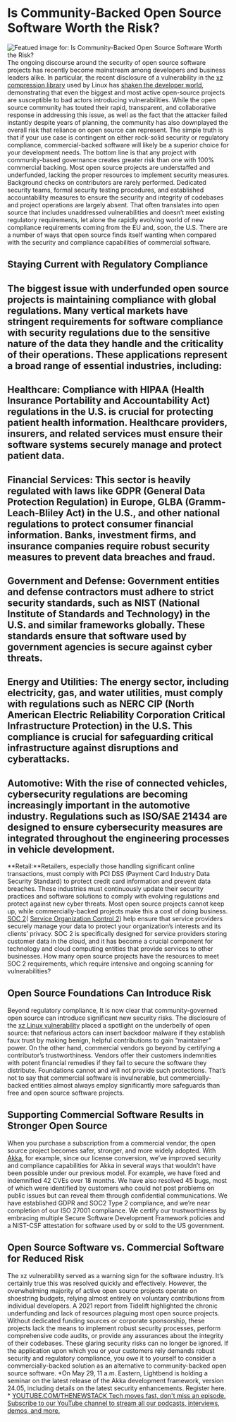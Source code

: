 # Is Community-Backed Open Source Software Worth the Risk?
![Featued image for: Is Community-Backed Open Source Software Worth the Risk?](https://cdn.thenewstack.io/media/2024/05/58b286cc-no-money-2070384_1280-1024x576.jpg)
The ongoing discourse around the security of open source software projects has recently become mainstream among developers and business leaders alike. In particular, the recent disclosure of a vulnerability in the
[ xz compression library](https://thenewstack.io/linux-xz-backdoor-damage-could-be-greater-than-feared/) used by Linux has [shaken the developer world](https://thenewstack.io/the-linux-xz-backdoor-episode-an-open-source-mystery/), demonstrating that even the biggest and most active open-source projects are susceptible to bad actors introducing vulnerabilities.
While the open source community has touted their rapid, transparent, and collaborative response in addressing this issue, as well as the fact that the attacker failed instantly despite years of planning, the community has also downplayed the overall risk that reliance on open source can represent. The simple truth is that if your use case is contingent on either rock-solid security or regulatory compliance, commercial-backed software will likely be a superior choice for your development needs.
The bottom line is that any project with community-based governance creates greater risk than one with 100% commercial backing. Most open source projects are understaffed and underfunded, lacking the proper resources to implement security measures. Background checks on contributors are rarely performed. Dedicated security teams, formal security testing procedures, and established accountability measures to ensure the security and integrity of codebases and project operations are largely absent.
That often translates into open source that includes unaddressed vulnerabilities and doesn’t meet existing regulatory requirements, let alone the rapidly evolving world of new compliance requirements coming from the EU and, soon, the U.S. There are a number of ways that open source finds itself wanting when compared with the security and compliance capabilities of commercial software.
## Staying Current with Regulatory Compliance
The biggest issue with underfunded open source projects is maintaining compliance with global regulations. Many vertical markets have stringent requirements for software compliance with security regulations due to the sensitive nature of the data they handle and the criticality of their operations. These applications represent a broad range of essential industries, including:
-
**Healthcare**: Compliance with HIPAA (Health Insurance Portability and Accountability Act) regulations in the U.S. is crucial for protecting patient health information. Healthcare providers, insurers, and related services must ensure their software systems securely manage and protect patient data.
-
**Financial Services**: This sector is heavily regulated with laws like GDPR (General Data Protection Regulation) in Europe, GLBA (Gramm-Leach-Bliley Act) in the U.S., and other national regulations to protect consumer financial information. Banks, investment firms, and insurance companies require robust security measures to prevent data breaches and fraud.
-
**Government and Defense**: Government entities and defense contractors must adhere to strict security standards, such as NIST (National Institute of Standards and Technology) in the U.S. and similar frameworks globally. These standards ensure that software used by government agencies is secure against cyber threats.
-
**Energy and Utilities**: The energy sector, including electricity, gas, and water utilities, must comply with regulations such as NERC CIP (North American Electric Reliability Corporation Critical Infrastructure Protection) in the U.S. This compliance is crucial for safeguarding critical infrastructure against disruptions and cyberattacks.
-
**Automotive**: With the rise of connected vehicles, cybersecurity regulations are becoming increasingly important in the automotive industry. Regulations such as ISO/SAE 21434 are designed to ensure cybersecurity measures are integrated throughout the engineering processes in vehicle development.
-
**Retail:**Retailers, especially those handling significant online transactions, must comply with PCI DSS (Payment Card Industry Data Security Standard) to protect credit card information and prevent data breaches.
These industries must continuously update their security practices and software solutions to comply with evolving regulations and protect against new cyber threats. Most open source projects cannot keep up, while commercially-backed projects make this a cost of doing business.
[SOC 2](https://thenewstack.io/tackling-soc-2-in-2022-start-here/)( [Service Organization Control 2](https://thenewstack.io/authorization-in-the-context-of-soc-2-and-other-certifications/)) help ensure that service providers securely manage your data to protect your organization’s interests and its clients’ privacy. SOC 2 is specifically designed for service providers storing customer data in the cloud, and it has become a crucial component for technology and cloud computing entities that provide services to other businesses. How many open source projects have the resources to meet SOC 2 requirements, which require intensive and ongoing scanning for vulnerabilities?
## Open Source Foundations Can Introduce Risk
Beyond regulatory compliance, It is now clear that community-governed open source can introduce significant new security risks. The disclosure of the
[xz Linux vulnerability](https://thenewstack.io/unzipping-the-xz-backdoor-and-its-lessons-for-open-source/) placed a spotlight on the underbelly of open source: that nefarious actors can insert backdoor malware if they establish faux trust by making benign, helpful contributions to gain “maintainer” power.
On the other hand, commercial vendors go beyond by certifying a contributor’s trustworthiness. Vendors offer their customers indemnities with potent financial remedies if they fail to secure the software they distribute. Foundations cannot and will not provide such protections.
That’s not to say that commercial software is invulnerable, but commercially-backed entities almost always employ significantly more safeguards than free and open source software projects.
## Supporting Commercial Software Results in Stronger Open Source
When you purchase a subscription from a commercial vendor, the open source project becomes safer, stronger, and more widely adopted.
With
[Akka](https://www.lightbend.com/akka), for example, since our license conversion, we’ve improved security and compliance capabilities for Akka in several ways that wouldn’t have been possible under our previous model. For example, we have fixed and indemnified 42 CVEs over 18 months. We have also resolved 45 bugs, most of which were identified by customers who could not post problems on public issues but can reveal them through confidential communications. We have established GDPR and SOC2 Type 2 compliance, and we’re near completion of our ISO 27001 compliance. We certify our trustworthiness by embracing multiple Secure Software Development Framework policies and a NIST-CSF attestation for software used by or sold to the US government.
## Open Source Software vs. Commercial Software for Reduced Risk
The xz vulnerability served as a warning sign for the software industry. It’s certainly true this was resolved quickly and effectively. However, the overwhelming majority of active open source projects operate on shoestring budgets, relying almost entirely on voluntary contributions from individual developers. A 2021 report from Tidelift highlighted the chronic underfunding and lack of resources plaguing most open source projects. Without dedicated funding sources or corporate sponsorship, these projects lack the means to implement robust security processes, perform comprehensive code audits, or provide any assurances about the integrity of their codebases. These glaring security risks can no longer be ignored. If the application upon which you or your customers rely demands robust security and regulatory compliance, you owe it to yourself to consider a commercially-backed solution as an alternative to community-backed open source software.
*On May 29, 11 a.m. Eastern, Lightbend is holding a seminar on the latest release of the Akka development framework, version 24.05, including details on the latest security enhancements. Register here. * [
YOUTUBE.COM/THENEWSTACK
Tech moves fast, don't miss an episode. Subscribe to our YouTube
channel to stream all our podcasts, interviews, demos, and more.
](https://youtube.com/thenewstack?sub_confirmation=1)